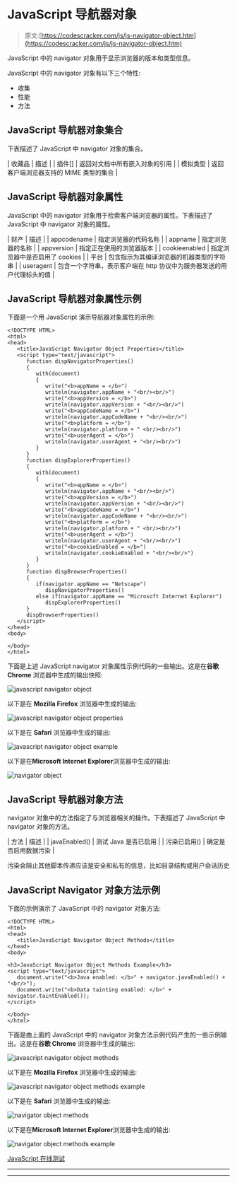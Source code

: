 # JavaScript 导航器对象

> 原文:[https://codescracker.com/js/js-navigator-object.htm](https://codescracker.com/js/js-navigator-object.htm)

JavaScript 中的 navigator 对象用于显示浏览器的版本和类型信息。

JavaScript 中的 navigator 对象有以下三个特性:

*   收集
*   性能
*   方法

## JavaScript 导航器对象集合

下表描述了 JavaScript 中 navigator 对象的集合。

| 收藏品 | 描述 |
| 插件[] | 返回对文档中所有嵌入对象的引用 |
| 模拟类型 | 返回客户端浏览器支持的 MIME 类型的集合 |

## JavaScript 导航器对象属性

JavaScript 中的 navigator 对象用于检索客户端浏览器的属性。下表描述了 JavaScript 中 navigator 对象的属性。

| 财产 | 描述 |
| appcodename | 指定浏览器的代码名称 |
| appname | 指定浏览器的名称 |
| appversion | 指定正在使用的浏览器版本 |
| cookieenabled | 指定浏览器中是否启用了 cookies |
| 平台 | 包含指示为其编译浏览器的机器类型的字符串 |
| useragent | 包含一个字符串，表示客户端在 http 协议中为服务器发送的用户代理标头的值 |

## JavaScript 导航器对象属性示例

下面是一个用 JavaScript 演示导航器对象属性的示例:

```
<!DOCTYPE HTML>
<html>
<head>
   <title>JavaScript Navigator Object Properties</title>
   <script type="text/javascript">
      function dispNavigatorProperties()
      {
         with(document)
         {
            write("<b>appName = </b>")
            writeln(navigator.appName + "<br/><br/>")
            write("<b>appVersion = </b>")
            writeln(navigator.appVersion + "<br/><br/>")
            write("<b>appCodeName = </b>")
            writeln(navigator.appCodeName + "<br/><br/>")
            write("<b>platform = </b>")
            writeln(navigator.platform + " <br/><br/>")
            write("<b>userAgent = </b>")
            writeln(navigator.userAgent + "<br/><br/>")
         }
      }
      function dispExplorerProperties()
      {
         with(document)
         {
            write("<b>appName = </b>")
            writeln(navigator.appName + "<br/><br/>")
            write("<b>appVersion = </b>")
            writeln(navigator.appVersion + "<br/><br/>")
            write("<b>appCodeName = </b>")
            writeln(navigator.appCodeName + "<br/><br/>")
            write("<b>platform = </b>")
            writeln(navigator.platform + " <br/><br/>")
            write("<b>userAgent = </b>")
            writeln(navigator.userAgent + "<br/><br/>")
            write("<b>cookieEnabled = </b>")
            writeln(navigator.cookieEnabled + "<br/><br/>")
         }
      }
      function dispBrowserProperties()
      {
         if(navigator.appName == "Netscape")
            dispNavigatorProperties()
         else if(navigator.appName == "Microsoft Internet Explorer")
            dispExplorerProperties()
      }
      dispBrowserProperties()
   </script>
</head>
<body>

</body>
</html>
```

下面是上述 JavaScript navigator 对象属性示例代码的一些输出。这是在**谷歌 Chrome** 浏览器中生成的输出快照:

![javascript navigator object](../Images/1a10e40ca4a43b19aac08b2a03833cb0.png)

以下是在 **Mozilla Firefox** 浏览器中生成的输出:

![javascript navigator object properties](../Images/1393101134c077dcee478b19662cb6fa.png)

以下是在 **Safari** 浏览器中生成的输出:

![javascript navigator object example](../Images/0e93e2edb0d8293ad9bd15ca02ec7dde.png)

以下是在**Microsoft Internet Explorer**浏览器中生成的输出:

![navigator object](../Images/50fb05f05c44dbc9feeb395e90abf107.png)

## JavaScript 导航器对象方法

navigator 对象中的方法指定了与浏览器相关的操作。下表描述了 JavaScript 中 navigator 对象的方法。

| 方法 | 描述 |
| javaEnabled() | 测试 Java 是否已启用 |
| 污染已启用() | 确定是否启用数据污染 |

污染会阻止其他脚本传递应该是安全和私有的信息，比如目录结构或用户会话历史

## JavaScript Navigator 对象方法示例

下面的示例演示了 JavaScript 中的 navigator 对象方法:

```
<!DOCTYPE HTML>
<html>
<head>
   <title>JavaScript Navigator Object Methods</title>
</head>
<body>

<h3>JavaScript Navigator Object Methods Example</h3>
<script type="text/javascript">
   document.write("<b>Java enabled: </b>" + navigator.javaEnabled() + "<br/>");
   document.write("<b>Data tainting enabled: </b>" + navigator.taintEnabled());
</script>

</body>
</html>
```

下面是由上面的 JavaScript 中的 navigator 对象方法示例代码产生的一些示例输出。这是在**谷歌 Chrome** 浏览器中生成的输出:

![javascript navigator object methods](../Images/f47864b4299f2e409295f55bc27b4cf9.png)

以下是在 **Mozilla Firefox** 浏览器中生成的输出:

![javascript navigator object methods example](../Images/59480429f00ea1a78d4aecac07cf90fc.png)

以下是在 **Safari** 浏览器中生成的输出:

![navigator object methods](../Images/67985a9addb86e6438321139923fbf17.png)

以下是在**Microsoft Internet Explorer**浏览器中生成的输出:

![navigator object methods example](../Images/089c45ed7bb4cfd0f5d05a8809c9c912.png)

[JavaScript 在线测试](/exam/showtest.php?subid=6)

* * *

* * *
